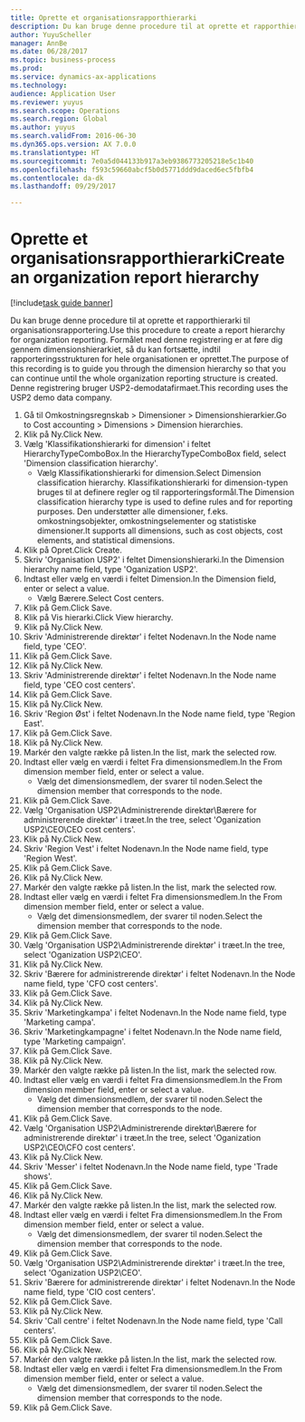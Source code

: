 ```yaml
--- 
title: Oprette et organisationsrapporthierarki
description: Du kan bruge denne procedure til at oprette et rapporthierarki til organisationsrapportering.
author: YuyuScheller
manager: AnnBe
ms.date: 06/28/2017
ms.topic: business-process
ms.prod: 
ms.service: dynamics-ax-applications
ms.technology: 
audience: Application User
ms.reviewer: yuyus
ms.search.scope: Operations
ms.search.region: Global
ms.author: yuyus
ms.search.validFrom: 2016-06-30
ms.dyn365.ops.version: AX 7.0.0
ms.translationtype: HT
ms.sourcegitcommit: 7e0a5d044133b917a3eb9386773205218e5c1b40
ms.openlocfilehash: f593c59660abcf5b0d5771ddd9daced6ec5fbfb4
ms.contentlocale: da-dk
ms.lasthandoff: 09/29/2017

---
```

# <a name="create-an-organization-report-hierarchy"></a><span data-ttu-id="bb6bb-103">Oprette et organisationsrapporthierarki</span><span class="sxs-lookup"><span data-stu-id="bb6bb-103">Create an organization report hierarchy</span></span>

[!include[task guide banner](../../includes/task-guide-banner.md)]

<span data-ttu-id="bb6bb-104">Du kan bruge denne procedure til at oprette et rapporthierarki til organisationsrapportering.</span><span class="sxs-lookup"><span data-stu-id="bb6bb-104">Use this procedure to create a report hierarchy for organization reporting.</span></span> <span data-ttu-id="bb6bb-105">Formålet med denne registrering er at føre dig gennem dimensionshierarkiet, så du kan fortsætte, indtil rapporteringsstrukturen for hele organisationen er oprettet.</span><span class="sxs-lookup"><span data-stu-id="bb6bb-105">The purpose of this recording is to guide you through the dimension hierarchy so that you can continue until the whole organization reporting structure is created.</span></span> <span data-ttu-id="bb6bb-106">Denne registrering bruger USP2-demodatafirmaet.</span><span class="sxs-lookup"><span data-stu-id="bb6bb-106">This recording uses the USP2 demo data company.</span></span>

1. <span data-ttu-id="bb6bb-107">Gå til Omkostningsregnskab > Dimensioner > Dimensionshierarkier.</span><span class="sxs-lookup"><span data-stu-id="bb6bb-107">Go to Cost accounting > Dimensions > Dimension hierarchies.</span></span>
2. <span data-ttu-id="bb6bb-108">Klik på Ny.</span><span class="sxs-lookup"><span data-stu-id="bb6bb-108">Click New.</span></span>
3. <span data-ttu-id="bb6bb-109">Vælg 'Klassifikationshierarki for dimension' i feltet HierarchyTypeComboBox.</span><span class="sxs-lookup"><span data-stu-id="bb6bb-109">In the HierarchyTypeComboBox field, select 'Dimension classification hierarchy'.</span></span>
    * <span data-ttu-id="bb6bb-110">Vælg Klassifikationshierarki for dimension.</span><span class="sxs-lookup"><span data-stu-id="bb6bb-110">Select Dimension classification hierarchy.</span></span> <span data-ttu-id="bb6bb-111">Klassifikationshierarki for dimension-typen bruges til at definere regler og til rapporteringsformål.</span><span class="sxs-lookup"><span data-stu-id="bb6bb-111">The Dimension classification hierarchy type is used to define rules and for reporting purposes.</span></span> <span data-ttu-id="bb6bb-112">Den understøtter alle dimensioner, f.eks. omkostningsobjekter, omkostningselementer og statistiske dimensioner.</span><span class="sxs-lookup"><span data-stu-id="bb6bb-112">It supports all dimensions, such as cost objects, cost elements, and statistical dimensions.</span></span>  
4. <span data-ttu-id="bb6bb-113">Klik på Opret.</span><span class="sxs-lookup"><span data-stu-id="bb6bb-113">Click Create.</span></span>
5. <span data-ttu-id="bb6bb-114">Skriv 'Organisation USP2' i feltet Dimensionshierarki.</span><span class="sxs-lookup"><span data-stu-id="bb6bb-114">In the Dimension hierarchy name field, type 'Oganization USP2'.</span></span>
6. <span data-ttu-id="bb6bb-115">Indtast eller vælg en værdi i feltet Dimension.</span><span class="sxs-lookup"><span data-stu-id="bb6bb-115">In the Dimension field, enter or select a value.</span></span>
    * <span data-ttu-id="bb6bb-116">Vælg Bærere.</span><span class="sxs-lookup"><span data-stu-id="bb6bb-116">Select Cost centers.</span></span>  
7. <span data-ttu-id="bb6bb-117">Klik på Gem.</span><span class="sxs-lookup"><span data-stu-id="bb6bb-117">Click Save.</span></span>
8. <span data-ttu-id="bb6bb-118">Klik på Vis hierarki.</span><span class="sxs-lookup"><span data-stu-id="bb6bb-118">Click View hierarchy.</span></span>
9. <span data-ttu-id="bb6bb-119">Klik på Ny.</span><span class="sxs-lookup"><span data-stu-id="bb6bb-119">Click New.</span></span>
10. <span data-ttu-id="bb6bb-120">Skriv 'Administrerende direktør' i feltet Nodenavn.</span><span class="sxs-lookup"><span data-stu-id="bb6bb-120">In the Node name field, type 'CEO'.</span></span>
11. <span data-ttu-id="bb6bb-121">Klik på Gem.</span><span class="sxs-lookup"><span data-stu-id="bb6bb-121">Click Save.</span></span>
12. <span data-ttu-id="bb6bb-122">Klik på Ny.</span><span class="sxs-lookup"><span data-stu-id="bb6bb-122">Click New.</span></span>
13. <span data-ttu-id="bb6bb-123">Skriv 'Administrerende direktør' i feltet Nodenavn.</span><span class="sxs-lookup"><span data-stu-id="bb6bb-123">In the Node name field, type 'CEO cost centers'.</span></span>
14. <span data-ttu-id="bb6bb-124">Klik på Gem.</span><span class="sxs-lookup"><span data-stu-id="bb6bb-124">Click Save.</span></span>
15. <span data-ttu-id="bb6bb-125">Klik på Ny.</span><span class="sxs-lookup"><span data-stu-id="bb6bb-125">Click New.</span></span>
16. <span data-ttu-id="bb6bb-126">Skriv 'Region Øst' i feltet Nodenavn.</span><span class="sxs-lookup"><span data-stu-id="bb6bb-126">In the Node name field, type 'Region East'.</span></span>
17. <span data-ttu-id="bb6bb-127">Klik på Gem.</span><span class="sxs-lookup"><span data-stu-id="bb6bb-127">Click Save.</span></span>
18. <span data-ttu-id="bb6bb-128">Klik på Ny.</span><span class="sxs-lookup"><span data-stu-id="bb6bb-128">Click New.</span></span>
19. <span data-ttu-id="bb6bb-129">Markér den valgte række på listen.</span><span class="sxs-lookup"><span data-stu-id="bb6bb-129">In the list, mark the selected row.</span></span>
20. <span data-ttu-id="bb6bb-130">Indtast eller vælg en værdi i feltet Fra dimensionsmedlem.</span><span class="sxs-lookup"><span data-stu-id="bb6bb-130">In the From dimension member field, enter or select a value.</span></span>
    * <span data-ttu-id="bb6bb-131">Vælg det dimensionsmedlem, der svarer til noden.</span><span class="sxs-lookup"><span data-stu-id="bb6bb-131">Select the dimension member that corresponds to the node.</span></span>  
21. <span data-ttu-id="bb6bb-132">Klik på Gem.</span><span class="sxs-lookup"><span data-stu-id="bb6bb-132">Click Save.</span></span>
22. <span data-ttu-id="bb6bb-133">Vælg 'Organisation USP2\Administrerende direktør\Bærere for administrerende direktør' i træet.</span><span class="sxs-lookup"><span data-stu-id="bb6bb-133">In the tree, select 'Oganization USP2\CEO\CEO cost centers'.</span></span>
23. <span data-ttu-id="bb6bb-134">Klik på Ny.</span><span class="sxs-lookup"><span data-stu-id="bb6bb-134">Click New.</span></span>
24. <span data-ttu-id="bb6bb-135">Skriv 'Region Vest' i feltet Nodenavn.</span><span class="sxs-lookup"><span data-stu-id="bb6bb-135">In the Node name field, type 'Region West'.</span></span>
25. <span data-ttu-id="bb6bb-136">Klik på Gem.</span><span class="sxs-lookup"><span data-stu-id="bb6bb-136">Click Save.</span></span>
26. <span data-ttu-id="bb6bb-137">Klik på Ny.</span><span class="sxs-lookup"><span data-stu-id="bb6bb-137">Click New.</span></span>
27. <span data-ttu-id="bb6bb-138">Markér den valgte række på listen.</span><span class="sxs-lookup"><span data-stu-id="bb6bb-138">In the list, mark the selected row.</span></span>
28. <span data-ttu-id="bb6bb-139">Indtast eller vælg en værdi i feltet Fra dimensionsmedlem.</span><span class="sxs-lookup"><span data-stu-id="bb6bb-139">In the From dimension member field, enter or select a value.</span></span>
    * <span data-ttu-id="bb6bb-140">Vælg det dimensionsmedlem, der svarer til noden.</span><span class="sxs-lookup"><span data-stu-id="bb6bb-140">Select the dimension member that corresponds to the node.</span></span>  
29. <span data-ttu-id="bb6bb-141">Klik på Gem.</span><span class="sxs-lookup"><span data-stu-id="bb6bb-141">Click Save.</span></span>
30. <span data-ttu-id="bb6bb-142">Vælg 'Organisation USP2\Administrerende direktør' i træet.</span><span class="sxs-lookup"><span data-stu-id="bb6bb-142">In the tree, select 'Oganization USP2\CEO'.</span></span>
31. <span data-ttu-id="bb6bb-143">Klik på Ny.</span><span class="sxs-lookup"><span data-stu-id="bb6bb-143">Click New.</span></span>
32. <span data-ttu-id="bb6bb-144">Skriv 'Bærere for administrerende direktør' i feltet Nodenavn.</span><span class="sxs-lookup"><span data-stu-id="bb6bb-144">In the Node name field, type 'CFO cost centers'.</span></span>
33. <span data-ttu-id="bb6bb-145">Klik på Gem.</span><span class="sxs-lookup"><span data-stu-id="bb6bb-145">Click Save.</span></span>
34. <span data-ttu-id="bb6bb-146">Klik på Ny.</span><span class="sxs-lookup"><span data-stu-id="bb6bb-146">Click New.</span></span>
35. <span data-ttu-id="bb6bb-147">Skriv 'Marketingkampa' i feltet Nodenavn.</span><span class="sxs-lookup"><span data-stu-id="bb6bb-147">In the Node name field, type 'Marketing campa'.</span></span>
36. <span data-ttu-id="bb6bb-148">Skriv 'Marketingkampagne' i feltet Nodenavn.</span><span class="sxs-lookup"><span data-stu-id="bb6bb-148">In the Node name field, type 'Marketing campaign'.</span></span>
37. <span data-ttu-id="bb6bb-149">Klik på Gem.</span><span class="sxs-lookup"><span data-stu-id="bb6bb-149">Click Save.</span></span>
38. <span data-ttu-id="bb6bb-150">Klik på Ny.</span><span class="sxs-lookup"><span data-stu-id="bb6bb-150">Click New.</span></span>
39. <span data-ttu-id="bb6bb-151">Markér den valgte række på listen.</span><span class="sxs-lookup"><span data-stu-id="bb6bb-151">In the list, mark the selected row.</span></span>
40. <span data-ttu-id="bb6bb-152">Indtast eller vælg en værdi i feltet Fra dimensionsmedlem.</span><span class="sxs-lookup"><span data-stu-id="bb6bb-152">In the From dimension member field, enter or select a value.</span></span>
    * <span data-ttu-id="bb6bb-153">Vælg det dimensionsmedlem, der svarer til noden.</span><span class="sxs-lookup"><span data-stu-id="bb6bb-153">Select the dimension member that corresponds to the node.</span></span>  
41. <span data-ttu-id="bb6bb-154">Klik på Gem.</span><span class="sxs-lookup"><span data-stu-id="bb6bb-154">Click Save.</span></span>
42. <span data-ttu-id="bb6bb-155">Vælg 'Organisation USP2\Administrerende direktør\Bærere for administrerende direktør' i træet.</span><span class="sxs-lookup"><span data-stu-id="bb6bb-155">In the tree, select 'Oganization USP2\CEO\CFO cost centers'.</span></span>
43. <span data-ttu-id="bb6bb-156">Klik på Ny.</span><span class="sxs-lookup"><span data-stu-id="bb6bb-156">Click New.</span></span>
44. <span data-ttu-id="bb6bb-157">Skriv 'Messer' i feltet Nodenavn.</span><span class="sxs-lookup"><span data-stu-id="bb6bb-157">In the Node name field, type 'Trade shows'.</span></span>
45. <span data-ttu-id="bb6bb-158">Klik på Gem.</span><span class="sxs-lookup"><span data-stu-id="bb6bb-158">Click Save.</span></span>
46. <span data-ttu-id="bb6bb-159">Klik på Ny.</span><span class="sxs-lookup"><span data-stu-id="bb6bb-159">Click New.</span></span>
47. <span data-ttu-id="bb6bb-160">Markér den valgte række på listen.</span><span class="sxs-lookup"><span data-stu-id="bb6bb-160">In the list, mark the selected row.</span></span>
48. <span data-ttu-id="bb6bb-161">Indtast eller vælg en værdi i feltet Fra dimensionsmedlem.</span><span class="sxs-lookup"><span data-stu-id="bb6bb-161">In the From dimension member field, enter or select a value.</span></span>
    * <span data-ttu-id="bb6bb-162">Vælg det dimensionsmedlem, der svarer til noden.</span><span class="sxs-lookup"><span data-stu-id="bb6bb-162">Select the dimension member that corresponds to the node.</span></span>  
49. <span data-ttu-id="bb6bb-163">Klik på Gem.</span><span class="sxs-lookup"><span data-stu-id="bb6bb-163">Click Save.</span></span>
50. <span data-ttu-id="bb6bb-164">Vælg 'Organisation USP2\Administrerende direktør' i træet.</span><span class="sxs-lookup"><span data-stu-id="bb6bb-164">In the tree, select 'Oganization USP2\CEO'.</span></span>
51. <span data-ttu-id="bb6bb-165">Skriv 'Bærere for administrerende direktør' i feltet Nodenavn.</span><span class="sxs-lookup"><span data-stu-id="bb6bb-165">In the Node name field, type 'CIO cost centers'.</span></span>
52. <span data-ttu-id="bb6bb-166">Klik på Gem.</span><span class="sxs-lookup"><span data-stu-id="bb6bb-166">Click Save.</span></span>
53. <span data-ttu-id="bb6bb-167">Klik på Ny.</span><span class="sxs-lookup"><span data-stu-id="bb6bb-167">Click New.</span></span>
54. <span data-ttu-id="bb6bb-168">Skriv 'Call centre' i feltet Nodenavn.</span><span class="sxs-lookup"><span data-stu-id="bb6bb-168">In the Node name field, type 'Call centers'.</span></span>
55. <span data-ttu-id="bb6bb-169">Klik på Gem.</span><span class="sxs-lookup"><span data-stu-id="bb6bb-169">Click Save.</span></span>
56. <span data-ttu-id="bb6bb-170">Klik på Ny.</span><span class="sxs-lookup"><span data-stu-id="bb6bb-170">Click New.</span></span>
57. <span data-ttu-id="bb6bb-171">Markér den valgte række på listen.</span><span class="sxs-lookup"><span data-stu-id="bb6bb-171">In the list, mark the selected row.</span></span>
58. <span data-ttu-id="bb6bb-172">Indtast eller vælg en værdi i feltet Fra dimensionsmedlem.</span><span class="sxs-lookup"><span data-stu-id="bb6bb-172">In the From dimension member field, enter or select a value.</span></span>
    * <span data-ttu-id="bb6bb-173">Vælg det dimensionsmedlem, der svarer til noden.</span><span class="sxs-lookup"><span data-stu-id="bb6bb-173">Select the dimension member that corresponds to the node.</span></span>  
59. <span data-ttu-id="bb6bb-174">Klik på Gem.</span><span class="sxs-lookup"><span data-stu-id="bb6bb-174">Click Save.</span></span>


